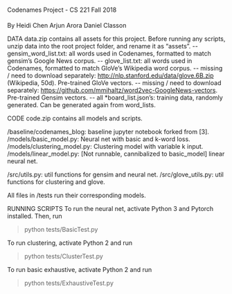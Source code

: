 ####
Codenames Project - CS 221 Fall 2018
####

By 
Heidi Chen
Arjun Arora
Daniel Classon

DATA
data.zip contains all assets for this project. Before running any scripts, unzip data into the root project folder, and rename it as “assets”. 
-- gensim_word_list.txt: all words used in Codenames, formatted to match gensim’s Google News corpus.
-- glove_list.txt: all words used in Codenames, formatted to match GloVe’s Wikipedia word corpus. 
-- missing / need to download separately: http://nlp.stanford.edu/data/glove.6B.zip (Wikipedia, 50d). Pre-trained GloVe vectors.
-- missing / need to download separately: https://github.com/mmihaltz/word2vec-GoogleNews-vectors. Pre-trained Gensim vectors.
-- all *board_list.json’s: training data, randomly generated. Can be generated again from word_lists.

CODE
code.zip contains all models and scripts. 

/baseline/codenames_blog: baseline jupyter notebook forked from [3].
/models/basic_model.py: Neural net with basic and k-word loss.
/models/clustering_model.py: Clustering model with variable k input.
/models/linear_model.py: [Not runnable, cannibalized to basic_model] linear neural net.

/src/utils.py: util functions for gensim and neural net.
/src/glove_utils.py: util functions for clustering and glove.

All files in /tests run their corresponding models.

RUNNING SCRIPTS
To run the neural net, activate Python 3 and Pytorch installed. Then, run 
> python tests/BasicTest.py

To run clustering, activate Python 2 and run
> python tests/ClusterTest.py

To run basic exhaustive, activate Python 2 and run
> python tests/ExhaustiveTest.py
